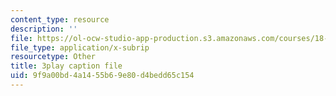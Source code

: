 ```yaml
---
content_type: resource
description: ''
file: https://ol-ocw-studio-app-production.s3.amazonaws.com/courses/18-01sc-single-variable-calculus-fall-2010/9f9a00bd4a1455b69e80d4bedd65c154_21789.vtt
file_type: application/x-subrip
resourcetype: Other
title: 3play caption file
uid: 9f9a00bd-4a14-55b6-9e80-d4bedd65c154
---
```

